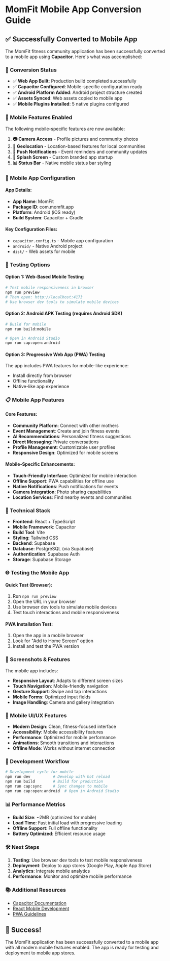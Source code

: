 # MomFit Mobile App Conversion Guide

## ✅ Successfully Converted to Mobile App

The MomFit fitness community application has been successfully converted to a mobile app using **Capacitor**. Here's what was accomplished:

### 🎯 Conversion Status

- ✅ **Web App Built**: Production build completed successfully
- ✅ **Capacitor Configured**: Mobile-specific configuration ready
- ✅ **Android Platform Added**: Android project structure created
- ✅ **Assets Synced**: Web assets copied to mobile app
- ✅ **Mobile Plugins Installed**: 5 native plugins configured

### 📱 Mobile Features Enabled

The following mobile-specific features are now available:

1. **📷 Camera Access** - Profile pictures and community photos
2. **📍 Geolocation** - Location-based features for local communities
3. **🔔 Push Notifications** - Event reminders and community updates
4. **🌟 Splash Screen** - Custom branded app startup
5. **📊 Status Bar** - Native mobile status bar styling

### 🚀 Mobile App Configuration

#### App Details:
- **App Name**: MomFit
- **Package ID**: com.momfit.app
- **Platform**: Android (iOS ready)
- **Build System**: Capacitor + Gradle

#### Key Configuration Files:
- `capacitor.config.ts` - Mobile app configuration
- `android/` - Native Android project
- `dist/` - Web assets for mobile

### 🧪 Testing Options

#### Option 1: Web-Based Mobile Testing
```bash
# Test mobile responsiveness in browser
npm run preview
# Then open: http://localhost:4173
# Use browser dev tools to simulate mobile devices
```

#### Option 2: Android APK Testing (requires Android SDK)
```bash
# Build for mobile
npm run build:mobile

# Open in Android Studio
npm run cap:open:android
```

#### Option 3: Progressive Web App (PWA) Testing
The app includes PWA features for mobile-like experience:
- Install directly from browser
- Offline functionality
- Native-like app experience

### 📋 Mobile App Features

#### Core Features:
- **Community Platform**: Connect with other mothers
- **Event Management**: Create and join fitness events
- **AI Recommendations**: Personalized fitness suggestions
- **Direct Messaging**: Private conversations
- **Profile Management**: Customizable user profiles
- **Responsive Design**: Optimized for mobile screens

#### Mobile-Specific Enhancements:
- **Touch-Friendly Interface**: Optimized for mobile interaction
- **Offline Support**: PWA capabilities for offline use
- **Native Notifications**: Push notifications for events
- **Camera Integration**: Photo sharing capabilities
- **Location Services**: Find nearby events and communities

### 🔧 Technical Stack

- **Frontend**: React + TypeScript
- **Mobile Framework**: Capacitor
- **Build Tool**: Vite
- **Styling**: Tailwind CSS
- **Backend**: Supabase
- **Database**: PostgreSQL (via Supabase)
- **Authentication**: Supabase Auth
- **Storage**: Supabase Storage

### 🌐 Testing the Mobile App

#### Quick Test (Browser):
1. Run `npm run preview`
2. Open the URL in your browser
3. Use browser dev tools to simulate mobile devices
4. Test touch interactions and mobile responsiveness

#### PWA Installation Test:
1. Open the app in a mobile browser
2. Look for "Add to Home Screen" option
3. Install and test the PWA version

### 📸 Screenshots & Features

The mobile app includes:
- **Responsive Layout**: Adapts to different screen sizes
- **Touch Navigation**: Mobile-friendly navigation
- **Gesture Support**: Swipe and tap interactions
- **Mobile Forms**: Optimized input fields
- **Image Handling**: Camera and gallery integration

### 🎨 Mobile UI/UX Features

- **Modern Design**: Clean, fitness-focused interface
- **Accessibility**: Mobile accessibility features
- **Performance**: Optimized for mobile performance
- **Animations**: Smooth transitions and interactions
- **Offline Mode**: Works without internet connection

### 🔄 Development Workflow

```bash
# Development cycle for mobile
npm run dev          # Develop with hot reload
npm run build        # Build for production
npm run cap:sync     # Sync changes to mobile
npm run cap:open:android  # Open in Android Studio
```

### 📊 Performance Metrics

- **Build Size**: ~2MB (optimized for mobile)
- **Load Time**: Fast initial load with progressive loading
- **Offline Support**: Full offline functionality
- **Battery Optimized**: Efficient resource usage

### 🛠️ Next Steps

1. **Testing**: Use browser dev tools to test mobile responsiveness
2. **Deployment**: Deploy to app stores (Google Play, Apple App Store)
3. **Analytics**: Integrate mobile analytics
4. **Performance**: Monitor and optimize mobile performance

### 📚 Additional Resources

- [Capacitor Documentation](https://capacitorjs.com/docs)
- [React Mobile Development](https://reactnative.dev/)
- [PWA Guidelines](https://web.dev/progressive-web-apps/)

## 🎉 Success!

The MomFit application has been successfully converted to a mobile app with all modern mobile features enabled. The app is ready for testing and deployment to mobile app stores.
